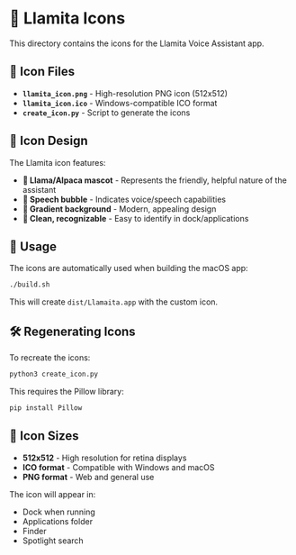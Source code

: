 # 🦙 Llamita Icons

This directory contains the icons for the Llamita Voice Assistant app.

## 📁 Icon Files

- **`llamita_icon.png`** - High-resolution PNG icon (512x512)
- **`llamita_icon.ico`** - Windows-compatible ICO format
- **`create_icon.py`** - Script to generate the icons

## 🎨 Icon Design

The Llamita icon features:
- **🦙 Llama/Alpaca mascot** - Represents the friendly, helpful nature of the assistant
- **💬 Speech bubble** - Indicates voice/speech capabilities
- **🌈 Gradient background** - Modern, appealing design
- **🎯 Clean, recognizable** - Easy to identify in dock/applications

## 🔧 Usage

The icons are automatically used when building the macOS app:

```bash
./build.sh
```

This will create `dist/Llamaita.app` with the custom icon.

## 🛠️ Regenerating Icons

To recreate the icons:

```bash
python3 create_icon.py
```

This requires the Pillow library:
```bash
pip install Pillow
```

## 📱 Icon Sizes

- **512x512** - High resolution for retina displays
- **ICO format** - Compatible with Windows and macOS
- **PNG format** - Web and general use

The icon will appear in:
- Dock when running
- Applications folder
- Finder
- Spotlight search
